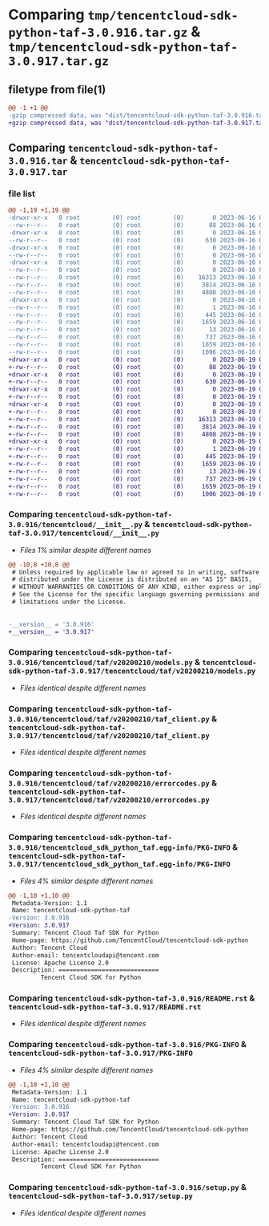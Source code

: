 # Comparing `tmp/tencentcloud-sdk-python-taf-3.0.916.tar.gz` & `tmp/tencentcloud-sdk-python-taf-3.0.917.tar.gz`

## filetype from file(1)

```diff
@@ -1 +1 @@
-gzip compressed data, was "dist/tencentcloud-sdk-python-taf-3.0.916.tar", last modified: Fri Jun 16 00:41:02 2023, max compression
+gzip compressed data, was "dist/tencentcloud-sdk-python-taf-3.0.917.tar", last modified: Mon Jun 19 00:32:49 2023, max compression
```

## Comparing `tencentcloud-sdk-python-taf-3.0.916.tar` & `tencentcloud-sdk-python-taf-3.0.917.tar`

### file list

```diff
@@ -1,19 +1,19 @@
-drwxr-xr-x   0 root         (0) root         (0)        0 2023-06-16 00:41:02.000000 tencentcloud-sdk-python-taf-3.0.916/
--rw-r--r--   0 root         (0) root         (0)       88 2023-06-16 00:41:02.000000 tencentcloud-sdk-python-taf-3.0.916/setup.cfg
-drwxr-xr-x   0 root         (0) root         (0)        0 2023-06-16 00:41:02.000000 tencentcloud-sdk-python-taf-3.0.916/tencentcloud/
--rw-r--r--   0 root         (0) root         (0)      630 2023-06-16 00:41:02.000000 tencentcloud-sdk-python-taf-3.0.916/tencentcloud/__init__.py
-drwxr-xr-x   0 root         (0) root         (0)        0 2023-06-16 00:41:02.000000 tencentcloud-sdk-python-taf-3.0.916/tencentcloud/taf/
--rw-r--r--   0 root         (0) root         (0)        0 2023-06-16 00:41:02.000000 tencentcloud-sdk-python-taf-3.0.916/tencentcloud/taf/__init__.py
-drwxr-xr-x   0 root         (0) root         (0)        0 2023-06-16 00:41:02.000000 tencentcloud-sdk-python-taf-3.0.916/tencentcloud/taf/v20200210/
--rw-r--r--   0 root         (0) root         (0)        0 2023-06-16 00:41:02.000000 tencentcloud-sdk-python-taf-3.0.916/tencentcloud/taf/v20200210/__init__.py
--rw-r--r--   0 root         (0) root         (0)    16313 2023-06-16 00:41:02.000000 tencentcloud-sdk-python-taf-3.0.916/tencentcloud/taf/v20200210/models.py
--rw-r--r--   0 root         (0) root         (0)     3814 2023-06-16 00:41:02.000000 tencentcloud-sdk-python-taf-3.0.916/tencentcloud/taf/v20200210/taf_client.py
--rw-r--r--   0 root         (0) root         (0)     4808 2023-06-16 00:41:02.000000 tencentcloud-sdk-python-taf-3.0.916/tencentcloud/taf/v20200210/errorcodes.py
-drwxr-xr-x   0 root         (0) root         (0)        0 2023-06-16 00:41:02.000000 tencentcloud-sdk-python-taf-3.0.916/tencentcloud_sdk_python_taf.egg-info/
--rw-r--r--   0 root         (0) root         (0)        1 2023-06-16 00:41:02.000000 tencentcloud-sdk-python-taf-3.0.916/tencentcloud_sdk_python_taf.egg-info/dependency_links.txt
--rw-r--r--   0 root         (0) root         (0)      445 2023-06-16 00:41:02.000000 tencentcloud-sdk-python-taf-3.0.916/tencentcloud_sdk_python_taf.egg-info/SOURCES.txt
--rw-r--r--   0 root         (0) root         (0)     1659 2023-06-16 00:41:02.000000 tencentcloud-sdk-python-taf-3.0.916/tencentcloud_sdk_python_taf.egg-info/PKG-INFO
--rw-r--r--   0 root         (0) root         (0)       13 2023-06-16 00:41:02.000000 tencentcloud-sdk-python-taf-3.0.916/tencentcloud_sdk_python_taf.egg-info/top_level.txt
--rw-r--r--   0 root         (0) root         (0)      737 2023-06-16 00:41:02.000000 tencentcloud-sdk-python-taf-3.0.916/README.rst
--rw-r--r--   0 root         (0) root         (0)     1659 2023-06-16 00:41:02.000000 tencentcloud-sdk-python-taf-3.0.916/PKG-INFO
--rw-r--r--   0 root         (0) root         (0)     1006 2023-06-16 00:41:02.000000 tencentcloud-sdk-python-taf-3.0.916/setup.py
+drwxr-xr-x   0 root         (0) root         (0)        0 2023-06-19 00:32:49.000000 tencentcloud-sdk-python-taf-3.0.917/
+-rw-r--r--   0 root         (0) root         (0)       88 2023-06-19 00:32:49.000000 tencentcloud-sdk-python-taf-3.0.917/setup.cfg
+drwxr-xr-x   0 root         (0) root         (0)        0 2023-06-19 00:32:49.000000 tencentcloud-sdk-python-taf-3.0.917/tencentcloud/
+-rw-r--r--   0 root         (0) root         (0)      630 2023-06-19 00:32:49.000000 tencentcloud-sdk-python-taf-3.0.917/tencentcloud/__init__.py
+drwxr-xr-x   0 root         (0) root         (0)        0 2023-06-19 00:32:49.000000 tencentcloud-sdk-python-taf-3.0.917/tencentcloud/taf/
+-rw-r--r--   0 root         (0) root         (0)        0 2023-06-19 00:32:49.000000 tencentcloud-sdk-python-taf-3.0.917/tencentcloud/taf/__init__.py
+drwxr-xr-x   0 root         (0) root         (0)        0 2023-06-19 00:32:49.000000 tencentcloud-sdk-python-taf-3.0.917/tencentcloud/taf/v20200210/
+-rw-r--r--   0 root         (0) root         (0)        0 2023-06-19 00:32:49.000000 tencentcloud-sdk-python-taf-3.0.917/tencentcloud/taf/v20200210/__init__.py
+-rw-r--r--   0 root         (0) root         (0)    16313 2023-06-19 00:32:49.000000 tencentcloud-sdk-python-taf-3.0.917/tencentcloud/taf/v20200210/models.py
+-rw-r--r--   0 root         (0) root         (0)     3814 2023-06-19 00:32:49.000000 tencentcloud-sdk-python-taf-3.0.917/tencentcloud/taf/v20200210/taf_client.py
+-rw-r--r--   0 root         (0) root         (0)     4808 2023-06-19 00:32:49.000000 tencentcloud-sdk-python-taf-3.0.917/tencentcloud/taf/v20200210/errorcodes.py
+drwxr-xr-x   0 root         (0) root         (0)        0 2023-06-19 00:32:49.000000 tencentcloud-sdk-python-taf-3.0.917/tencentcloud_sdk_python_taf.egg-info/
+-rw-r--r--   0 root         (0) root         (0)        1 2023-06-19 00:32:49.000000 tencentcloud-sdk-python-taf-3.0.917/tencentcloud_sdk_python_taf.egg-info/dependency_links.txt
+-rw-r--r--   0 root         (0) root         (0)      445 2023-06-19 00:32:49.000000 tencentcloud-sdk-python-taf-3.0.917/tencentcloud_sdk_python_taf.egg-info/SOURCES.txt
+-rw-r--r--   0 root         (0) root         (0)     1659 2023-06-19 00:32:49.000000 tencentcloud-sdk-python-taf-3.0.917/tencentcloud_sdk_python_taf.egg-info/PKG-INFO
+-rw-r--r--   0 root         (0) root         (0)       13 2023-06-19 00:32:49.000000 tencentcloud-sdk-python-taf-3.0.917/tencentcloud_sdk_python_taf.egg-info/top_level.txt
+-rw-r--r--   0 root         (0) root         (0)      737 2023-06-19 00:32:49.000000 tencentcloud-sdk-python-taf-3.0.917/README.rst
+-rw-r--r--   0 root         (0) root         (0)     1659 2023-06-19 00:32:49.000000 tencentcloud-sdk-python-taf-3.0.917/PKG-INFO
+-rw-r--r--   0 root         (0) root         (0)     1006 2023-06-19 00:32:49.000000 tencentcloud-sdk-python-taf-3.0.917/setup.py
```

### Comparing `tencentcloud-sdk-python-taf-3.0.916/tencentcloud/__init__.py` & `tencentcloud-sdk-python-taf-3.0.917/tencentcloud/__init__.py`

 * *Files 1% similar despite different names*

```diff
@@ -10,8 +10,8 @@
 # Unless required by applicable law or agreed to in writing, software
 # distributed under the License is distributed on an "AS IS" BASIS,
 # WITHOUT WARRANTIES OR CONDITIONS OF ANY KIND, either express or implied.
 # See the License for the specific language governing permissions and
 # limitations under the License.
 
 
-__version__ = '3.0.916'
+__version__ = '3.0.917'
```

### Comparing `tencentcloud-sdk-python-taf-3.0.916/tencentcloud/taf/v20200210/models.py` & `tencentcloud-sdk-python-taf-3.0.917/tencentcloud/taf/v20200210/models.py`

 * *Files identical despite different names*

### Comparing `tencentcloud-sdk-python-taf-3.0.916/tencentcloud/taf/v20200210/taf_client.py` & `tencentcloud-sdk-python-taf-3.0.917/tencentcloud/taf/v20200210/taf_client.py`

 * *Files identical despite different names*

### Comparing `tencentcloud-sdk-python-taf-3.0.916/tencentcloud/taf/v20200210/errorcodes.py` & `tencentcloud-sdk-python-taf-3.0.917/tencentcloud/taf/v20200210/errorcodes.py`

 * *Files identical despite different names*

### Comparing `tencentcloud-sdk-python-taf-3.0.916/tencentcloud_sdk_python_taf.egg-info/PKG-INFO` & `tencentcloud-sdk-python-taf-3.0.917/tencentcloud_sdk_python_taf.egg-info/PKG-INFO`

 * *Files 4% similar despite different names*

```diff
@@ -1,10 +1,10 @@
 Metadata-Version: 1.1
 Name: tencentcloud-sdk-python-taf
-Version: 3.0.916
+Version: 3.0.917
 Summary: Tencent Cloud Taf SDK for Python
 Home-page: https://github.com/TencentCloud/tencentcloud-sdk-python
 Author: Tencent Cloud
 Author-email: tencentcloudapi@tencent.com
 License: Apache License 2.0
 Description: ============================
         Tencent Cloud SDK for Python
```

### Comparing `tencentcloud-sdk-python-taf-3.0.916/README.rst` & `tencentcloud-sdk-python-taf-3.0.917/README.rst`

 * *Files identical despite different names*

### Comparing `tencentcloud-sdk-python-taf-3.0.916/PKG-INFO` & `tencentcloud-sdk-python-taf-3.0.917/PKG-INFO`

 * *Files 4% similar despite different names*

```diff
@@ -1,10 +1,10 @@
 Metadata-Version: 1.1
 Name: tencentcloud-sdk-python-taf
-Version: 3.0.916
+Version: 3.0.917
 Summary: Tencent Cloud Taf SDK for Python
 Home-page: https://github.com/TencentCloud/tencentcloud-sdk-python
 Author: Tencent Cloud
 Author-email: tencentcloudapi@tencent.com
 License: Apache License 2.0
 Description: ============================
         Tencent Cloud SDK for Python
```

### Comparing `tencentcloud-sdk-python-taf-3.0.916/setup.py` & `tencentcloud-sdk-python-taf-3.0.917/setup.py`

 * *Files identical despite different names*

